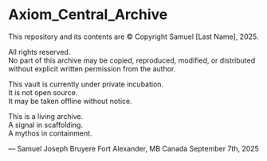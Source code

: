 # Axiom_Central_Archive

This repository and its contents are © Copyright Samuel [Last Name], 2025.

All rights reserved.  
No part of this archive may be copied, reproduced, modified, or distributed without explicit written permission from the author.

This vault is currently under private incubation.  
It is not open source.  
It may be taken offline without notice.

This is a living archive.  
A signal in scaffolding.  
A mythos in containment.

— Samuel Joseph Bruyere 
Fort Alexander, MB
Canada
September 7th, 2025
